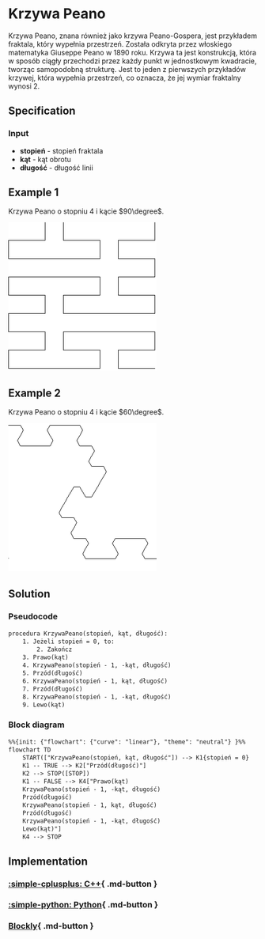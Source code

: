 # Krzywa Peano

Krzywa Peano, znana również jako krzywa Peano-Gospera, jest przykładem fraktala, który wypełnia przestrzeń. Została odkryta przez włoskiego matematyka Giuseppe Peano w 1890 roku. Krzywa ta jest konstrukcją, która w sposób ciągły przechodzi przez każdy punkt w jednostkowym kwadracie, tworząc samopodobną strukturę. 
Jest to jeden z pierwszych przykładów krzywej, która wypełnia przestrzeń, co oznacza, że jej wymiar fraktalny wynosi 2.

## Specification

### Input

- **stopień** - stopień fraktala
- **kąt** - kąt obrotu
- **długość** - długość linii

## Example 1

Krzywa Peano o stopniu $4$ i kącie $90\degree$.

![Krzywa Peano](../../assets/peano_curve_4_90.bmp)

## Example 2

Krzywa Peano o stopniu $4$ i kącie $60\degree$.

![Krzywa Peano](../../assets/peano_curve_4_60.bmp)

## Solution

### Pseudocode

```
procedura KrzywaPeano(stopień, kąt, długość):
    1. Jeżeli stopień = 0, to:
        2. Zakończ
    3. Prawo(kąt)
    4. KrzywaPeano(stopień - 1, -kąt, długość)
    5. Przód(długość)
    6. KrzywaPeano(stopień - 1, kąt, długość)
    7. Przód(długość)
    8. KrzywaPeano(stopień - 1, -kąt, długość)
    9. Lewo(kąt)
```

### Block diagram

```mermaid
%%{init: {"flowchart": {"curve": "linear"}, "theme": "neutral"} }%%
flowchart TD
    START(["KrzywaPeano(stopień, kąt, długość"]) --> K1{stopień = 0}
    K1 -- TRUE --> K2["Przód(długość)"]
    K2 --> STOP([STOP])
    K1 -- FALSE --> K4["Prawo(kąt)
    KrzywaPeano(stopień - 1, -kąt, długość)
    Przód(długość)
    KrzywaPeano(stopień - 1, kąt, długość)
    Przód(długość)
    KrzywaPeano(stopień - 1, -kąt, długość)
    Lewo(kąt)"]
    K4 --> STOP
```

## Implementation

### [:simple-cplusplus: C++](../../programming/c++/algorithms/fractals/peano-curve.md){ .md-button }

### [:simple-python: Python](../../programming/python/algorithms/fractals/peano-curve.md){ .md-button }

### [Blockly](../../programming/blockly/algorithms/fractals/peano-curve.md){ .md-button }
